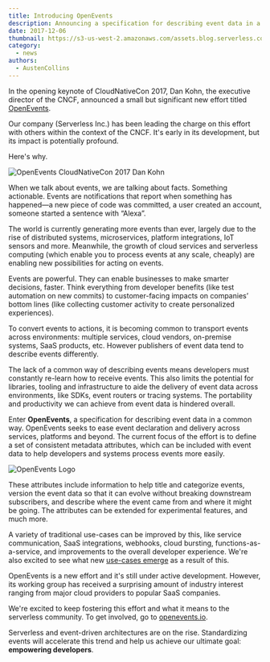 ```yaml
---
title: Introducing OpenEvents
description: Announcing a specification for describing event data in a common way
date: 2017-12-06
thumbnail: https://s3-us-west-2.amazonaws.com/assets.blog.serverless.com/openevents-logo-square.png
category:
  - news
authors:
  - AustenCollins
---
```


In the opening keynote of CloudNativeCon 2017, Dan Kohn, the executive director of the CNCF, announced a small but significant new effort titled [OpenEvents](https://openevents.io).

Our company (Serverless Inc.) has been leading the charge on this effort with others within the context of the CNCF.  It's early in its development, but its impact is potentially profound.

Here's why.

![OpenEvents CloudNativeCon 2017 Dan Kohn](https://s3-us-west-2.amazonaws.com/assets.blog.serverless.com/cncf-openevents.jpg)

When we talk about events, we are talking about facts. Something actionable. Events are notifications that report when something has happened—a new piece of code was committed, a user created an account, someone started a sentence with “Alexa”.

The world is currently generating more events than ever, largely due to the rise of distributed systems, microservices, platform integrations, IoT sensors and more.  Meanwhile, the growth of cloud services and serverless computing (which enable you to process events at any scale, cheaply) are enabling new possibilities for acting on events.

Events are powerful.  They can enable businesses to make smarter decisions, faster.  Think everything from developer benefits (like test automation on new commits) to customer-facing impacts on companies’ bottom lines (like collecting customer activity to create personalized experiences).

To convert events to actions, it is becoming common to transport events across environments: multiple services, cloud vendors, on-premise systems, SaaS products, etc.  However publishers of event data tend to describe events differently.

The lack of a common way of describing events means developers must constantly re-learn how to receive events.  This also limits the potential for libraries, tooling and infrastructure to aide the delivery of event data across environments, like SDKs, event routers or tracing systems.  The portability and productivity we can achieve from event data is hindered overall.

Enter **OpenEvents**, a specification for describing event data in a common way.  OpenEvents seeks to ease event declaration and delivery across services, platforms and beyond.  The current focus of the effort is to define a set of consistent metadata attributes, which can be included with event data to help developers and systems process events more easily.

![OpenEvents Logo](https://s3-us-west-2.amazonaws.com/assets.blog.serverless.com/openevents-logo-black.png)

These attributes include information to help title and categorize events, version the event data so that it can evolve without breaking downstream subscribers, and describe where the event came from and where it might be going.  The attributes can be extended for experimental features, and much more.

A variety of traditional use-cases can be improved by this, like service communication, SaaS integrations, webhooks, cloud bursting, functions-as-a-service, and improvements to the overall developer experience.  We're also excited to see what new [use-cases emerge](https://serverless.com/event-gateway/) as a result of this.

OpenEvents is a new effort and it's still under active development.  However, its working group has received a surprising amount of industry interest ranging from major cloud providers to popular SaaS companies.

We're excited to keep fostering this effort and what it means to the serverless community.  To get involved, go to [openevents.io](https://openevents.io).

Serverless and event-driven architectures are on the rise.  Standardizing events will accelerate this trend and help us achieve our ultimate goal: **empowering developers**.
